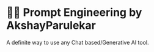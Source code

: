 # 👨‍💻 Prompt Engineering by AkshayParulekar
A definite way to use any Chat based/Generative AI tool.
